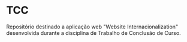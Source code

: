 # TCC

Repositório destinado a aplicação web "Website Internacionalization" desenvolvida durante a disciplina de Trabalho de Conclusão de Curso.

